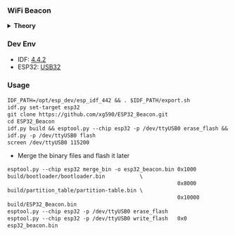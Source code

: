 
### WiFi Beacon
<details>

  <summary> <b> Theory </b> </summary>

* Abbreviation
  * SSID: Service Set ID (Network ID)
  * BSSID: basic SSID    (Equipment ID)
  * DS: Distribution System or Direct Sequence
* IEEE 802 family: 802.3 Ethernet, 802.11 Wi-Fi
* 802.11 MAC Frame
  * Data Frame
  * Control Frame
  * Management Frame: They are used to join and leave networks and move associations from AP to AP.
    * <b>Beacon Frame</b>
* Beacon Frame is one type of 802.11 Mgmt frame (Ref1: [Book Chapter](https://www.oreilly.com/library/view/80211-wireless-networks/0596100523/ch04.html))
  * A Generic Management Frame
  <img src="misc/mgmtFrame.png"></img>
  * Beacon Frame
  <img src="misc/beaconFrame.png"></img>
    ```
    8000         Frame Control (see a detailed definition in next section)
    0000         Duration
    ffffffffffff DA
    485d36932fe0 MAC of a WiFi Hotspot
    485d36932fe0 BSSID
    dcc_         Sequence Number
    ___0         Fragment Number 
    ```
    <img src="misc/mgmtFrame_Wireshark.png"></img>
  * Frame Control
    ```
    0x00 = _______________0 To DS (Distr Sys)
         = ______________0_ From DS
         = _____________0__ More Fragments
         = ____________0___ Retry
         = ___________0____ Power Management
         = __________0_____ More Data
         = _________0______ WEP (wired equivalent privacy), Protected flag
         = ________0_______ Order

    0x80 = ______00________ Protocol Version (only one is availiable at this moment)
         = ____00__________ Frame Type (00 is mgmt, 01 ctrl, see Table 3-1 o the Ref 1)
         = 1000____________ Subtype (1000: beacon, 0100: probe request)
    ```
  * Frame Body<br/>
    * Fixed Parameters
    <img src="misc/beaconFrameBodyFixedParams_Wireshark.png"></img>
      ```
       98 c1 51 43 04 01 00 00 = 0x000001044351c198 (least sig byte first) = 1117820928408 Timestamp
       6400 = 0x0064 = 100 time unit (1TU = 1.024ms) Beacon Internal
       3114 = 0x1431 = 0001_0100_0011_0001 Capabilities Info
      ```

    * Tagged Parameters
    <img src="misc/beaconFrameBodyTaggedParams.png"></img>
      ```
      00 = 0x00                           Element ID / Tage type (0: SSID, 1: Supported Rate)
      0a = 0x0a = 10                      Length of SSID string "FiOS-MP0YN"
      46 69 4f 53 2d 4d 50 30 59 4e       ASCII string of SSID "FiOS-MP0YN"
      ```
      <img src="misc/beaconFrameBodyTaggedParams_Wireshark.png"></img>
##### Endianness
* 0110_0100_0000_0000 = 64 00 (received bits in little-endian) = 0x0064 (real data) = 100
* We want to send an integer 100 complied to 802.11 standard, we follow little endian rule and send the last octet first.

</details>

### Dev Env
* IDF: [4.4.2](https://github.com/xg590/IoT/tree/master/FreeRTOS)
* ESP32: [USB32](https://github.com/xg590/IoT/tree/master/Board/Espressif/ESP32/USB32)
### Usage
``` 
IDF_PATH=/opt/esp_dev/esp_idf_442 && . $IDF_PATH/export.sh
idf.py set-target esp32
git clone https://github.com/xg590/ESP32_Beacon.git
cd ESP32_Beacon
idf.py build && esptool.py --chip esp32 -p /dev/ttyUSB0 erase_flash && idf.py -p /dev/ttyUSB0 flash
screen /dev/ttyUSB0 115200
``` 
* Merge the binary files and flash it later
```
esptool.py --chip esp32 merge_bin -o esp32_beacon.bin 0x1000  build/bootloader/bootloader.bin           \
                                                      0x8000  build/partition_table/partition-table.bin \
                                                      0x10000 build/ESP32_Beacon.bin
esptool.py --chip esp32 -p /dev/ttyUSB0 erase_flash
esptool.py --chip esp32 -p /dev/ttyUSB0 write_flash   0x0 esp32_beacon.bin
```
